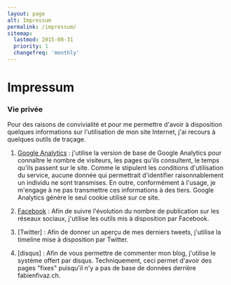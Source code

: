 ```yaml
---
layout: page
alt: Impressum
permalink: /impressum/
sitemap:
  lastmod: 2015-08-31
  priority: 1
  changefreq: 'monthly'
---
```


# Impressum

### Vie privée

Pour des raisons de convivialité et pour me permettre d'avoir à disposition quelques informations sur l'utilisation de mon site Internet, j'ai recours à quelques outils de traçage.

1. [Google Analytics](https://support.google.com/analytics/answer/6004245?hl=fr "Informations sur la confidentialité GA") : j'utilise la version de base de Google Analytics pour connaître le nombre de visiteurs, les pages qu'ils 
consultent, le temps qu'ils passent sur le site. Comme le stipulent les conditions d'utilisation du service, aucune donnée qui permettrait d'identifier raisonnablement un individu ne sont 
transmises. En outre, conformément à l'usage, je m'engage à ne pas transmettre ces informations à des tiers. Google Analytics génère le seul cookie utilisé sur ce site.

2. [Facebook]() : Afin de suivre l'évolution du nombre de publication sur les réseaux sociaux, j'utilise les outils mis à disposition par Facebook.
 
3. [Twitter] : Afin de donner un aperçu de mes derniers tweets, j'utilise la timeline mise à disposition par Twitter. 
  
4. [disqus] : Afin de vous permettre de commenter mon blog, j'utilise le système offert par disqus. Techniquement, ceci permet d'avoir des pages "fixes" puisqu'il n'y a pas de base de 
données derrière fabienfivaz.ch.